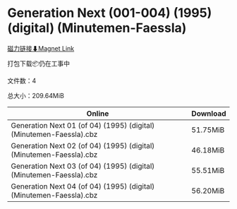 # Generation Next (001-004) (1995) (digital) (Minutemen-Faessla)

[磁力链接⬇Magnet Link](magnet:?xt=urn:btih:7aab4dea5ec8e9d1984ad88468c1fa691321f914&dn=Generation%20Next%20%28001-004%29%20%281995%29%20%28digital%29%20%28Minutemen-Faessla%29)

打包下载📦仍在工事中

文件数：4

总大小：209.64MiB

Online | Download
--- | ---
Generation Next 01 (of 04) (1995) (digital) (Minutemen-Faessla).cbz | 51.75MiB
Generation Next 02 (of 04) (1995) (digital) (Minutemen-Faessla).cbz | 46.18MiB
Generation Next 03 (of 04) (1995) (digital) (Minutemen-Faessla).cbz | 55.51MiB
Generation Next 04 (of 04) (1995) (digital) (Minutemen-Faessla).cbz | 56.20MiB